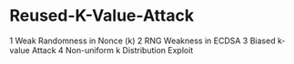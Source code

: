 # Reused-K-Value-Attack

1 Weak Randomness in Nonce (k)
2 RNG Weakness in ECDSA
3 Biased k-value Attack
4 Non-uniform k Distribution Exploit
